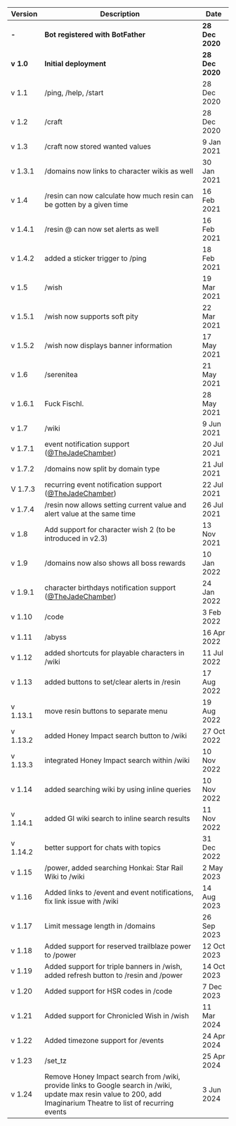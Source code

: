 | Version | Description | Date |
|---------|-------------|------|
| **-** | **Bot registered with BotFather** | **28 Dec 2020** |
| **v 1.0** | **Initial deployment** | **28 Dec 2020** |
| v 1.1 | /ping, /help, /start | 28 Dec 2020 |
| v 1.2 | /craft | 28 Dec 2020 |
| v 1.3 | /craft now stored wanted values | 9 Jan 2021 |
| v 1.3.1 | /domains now links to character wikis as well | 30 Jan 2021 |
| v 1.4 | /resin can now calculate how much resin can be gotten by a given time | 16 Feb 2021 |
| v 1.4.1 | /resin @ can now set alerts as well | 16 Feb 2021 |
| v 1.4.2 | added a sticker trigger to /ping | 18 Feb 2021 |
| v 1.5 | /wish | 19 Mar 2021 |
| v 1.5.1 | /wish now supports soft pity | 22 Mar 2021 |
| v 1.5.2 | /wish now displays banner information | 17 May 2021 |
| v 1.6 | /serenitea | 21 May 2021 |
| v 1.6.1 | Fuck Fischl. | 28 May 2021 |
| v 1.7 | /wiki | 9 Jun 2021 |
| v 1.7.1 | event notification support ([@TheJadeChamber](https://t.me/TheJadeChamber)) | 20 Jul 2021 |
| v 1.7.2 | /domains now split by domain type | 21 Jul 2021 |
| V 1.7.3 | recurring event notification support ([@TheJadeChamber](https://t.me/TheJadeChamber)) | 22 Jul 2021 |
| v 1.7.4 | /resin now allows setting current value and alert value at the same time | 26 Jul 2021 |
| v 1.8 | Add support for character wish 2 (to be introduced in v2.3) | 13 Nov 2021 |
| v 1.9 | /domains now also shows all boss rewards | 10 Jan 2022 |
| v 1.9.1 | character birthdays notification support ([@TheJadeChamber](https://t.me/TheJadeChamber)) | 24 Jan 2022 |
| v 1.10 | /code | 3 Feb 2022 |
| v 1.11 | /abyss | 16 Apr 2022 |
| v 1.12 | added shortcuts for playable characters in /wiki | 11 Jul 2022 |
| v 1.13 | added buttons to set/clear alerts in /resin | 17 Aug 2022 |
| v 1.13.1 | move resin buttons to separate menu | 19 Aug 2022 |
| v 1.13.2 | added Honey Impact search button to /wiki | 27 Oct 2022 |
| v 1.13.3 | integrated Honey Impact search within /wiki | 10 Nov 2022 |
| v 1.14 | added searching wiki by using inline queries | 10 Nov 2022 |
| v 1.14.1 | added GI wiki search to inline search results | 11 Nov 2022 |
| v 1.14.2 | better support for chats with topics | 31 Dec 2022 |
| v 1.15 | /power, added searching Honkai: Star Rail Wiki to /wiki | 2 May 2023 |
| v 1.16 | Added links to /event and event notifications, fix link issue with /wiki | 14 Aug 2023 |
| v 1.17 | Limit message length in /domains | 26 Sep 2023 |
| v 1.18 | Added support for reserved trailblaze power to /power | 12 Oct 2023 |
| v 1.19 | Added support for triple banners in /wish, added refresh button to /resin and /power | 14 Oct 2023 |
| v 1.20 | Added support for HSR codes in /code | 7 Dec 2023 |
| v 1.21 | Added support for Chronicled Wish in /wish | 11 Mar 2024 |
| v 1.22 | Added timezone support for /events | 24 Apr 2024 |
| v 1.23 | /set_tz | 25 Apr 2024 |
| v 1.24 | Remove Honey Impact search from /wiki, provide links to Google search in /wiki, update max resin value to 200, add Imaginarium Theatre to list of recurring events | 3 Jun 2024 |
